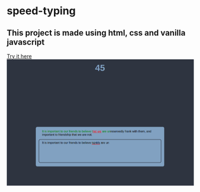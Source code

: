 # speed-typing
## This project is made using html, css and vanilla javascript
[Try it here](https://sarveshspatil111.github.io/speed-typing/)
![sc](sc.png)

